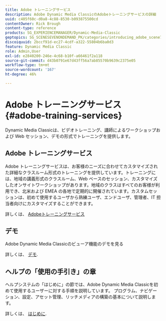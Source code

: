 ```yaml
---
title: Adobe トレーニングサービス
description: Adobe Dynamic Media ClassicのAdobeトレーニングサービスの詳細
uuid: c405f60c-d0a8-4c88-8530-b093875500cd
contentOwner: Rick Brough
content-type: reference
products: SG_EXPERIENCEMANAGER/Dynamic-Media-Classic
geptopics: SG_SCENESEVENONDEMAND_PK/categories/introducing_adobe_scene7
discoiquuid: 2bccf91d-ec27-4cdf-a322-55804b6ba0d3
feature: Dynamic Media Classic
role: Admin,User
exl-id: e2840200-246e-4c68-b10f-a66461f2a118
source-git-commit: d43b0791e67d43ff56a7ab85570b9639c2375e05
workflow-type: tm+mt
source-wordcount: '167'
ht-degree: 46%

---
```


# Adobe トレーニングサービス{#adobe-training-services}

Dynamic Media Classicは、ビデオトレーニング、講師によるワークショップおよび Web セッション、デモの形式でトレーニングを提供します。

## Adobe トレーニングサービス

Adobe トレーニングサービスは、お客様のニーズに合わせてカスタマイズされた詳細なクラスルーム形式のトレーニングを提供しています。トレーニングには、地域の講義形式のクラスルーム、Web ベースのセッション、カスタマイズしたオンサイトワークショップがあります。地域のクラスはすべてのお客様が利用でき、北米および EMEA の各地で定期的に開催されています。カスタムセッションは、初めて使用するユーザから熟練ユーザ、エンドユーザ、管理者、IT 担当者向けにカスタマイズすることができます。

詳しくは、 [Adobeトレーニングサービス](https://learning.adobe.com/)

## デモ

Adobe Dynamic Media Classicのビューア機能のデモを見る

詳しくは、 [デモ](https://landing.adobe.com/en/na/dynamic-media/ctir-2755/live-demos.html).

## ヘルプの「使用の手引き」の章

ヘルプシステムの「はじめに」の節では、Adobe Dynamic Media Classicを初めて使用するユーザーに対する手順を説明しています。 プログラム、ナビゲーション、設定、アセット管理、リッチメディアの構築の基本について説明します。

詳しくは、 [はじめに](dmc-platform-overview.md).
